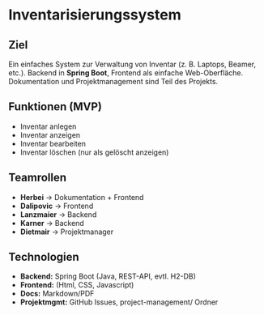 # Inventarisierungssystem

## Ziel
Ein einfaches System zur Verwaltung von Inventar (z. B. Laptops, Beamer, etc.).
Backend in **Spring Boot**, Frontend als einfache Web-Oberfläche.  
Dokumentation und Projektmanagement sind Teil des Projekts.

## Funktionen (MVP)
- Inventar anlegen
- Inventar anzeigen
- Inventar bearbeiten
- Inventar löschen (nur als gelöscht anzeigen)

## Teamrollen
- **Herbei** → Dokumentation + Frontend
- **Dalipovic** → Frontend
- **Lanzmaier** → Backend
- **Karner** → Backend
- **Dietmair** → Projektmanager

## Technologien
- **Backend:** Spring Boot (Java, REST-API, evtl. H2-DB)
- **Frontend:** (Html, CSS, Javascript)
- **Docs:** Markdown/PDF
- **Projektmgmt:** GitHub Issues, project-management/ Ordner
